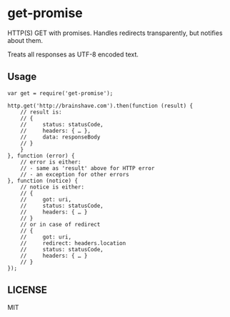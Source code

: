 # get-promise

HTTP(S) GET with promises. Handles redirects transparently, but
notifies about them.

Treats all responses as UTF-8 encoded text.

## Usage

    var get = require('get-promise');

    http.get('http://brainshave.com').then(function (result) {
        // result is:
        // {
        //     status: statusCode,
        //     headers: { … },
        //     data: responseBody
        // }
        }
    }, function (error) {
        // error is either:
        // - same as 'result' above for HTTP error
        // - an exception for other errors
    }, function (notice) {
        // notice is either:
        // {
        //     got: uri,
        //     status: statusCode,
        //     headers: { … }
        // }
        // or in case of redirect
        // {
        //     got: uri,
        //     redirect: headers.location
        //     status: statusCode,
        //     headers: { … }
        // }
    });

## LICENSE

MIT
